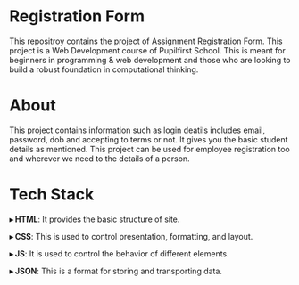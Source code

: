 
# Registration Form
This repositroy contains the project of Assignment Registration Form. This project is a Web Development course of Pupilfirst School. This is meant for beginners in programming & web development and those who are looking to build a robust foundation in computational thinking.

# About
This project contains information such as login deatils includes email, password, dob and accepting to terms or not. It gives you the basic student details as mentioned. This project can be used for employee registration too and wherever we need to the details of a person. 

 # Tech Stack
**▸ HTML**: It provides the basic structure of site.

**▸ CSS**: This is used to control presentation, formatting, and layout.

**▸ JS**: It is used to control the behavior of different elements.

**▸ JSON**: This is a format for storing and transporting data.


